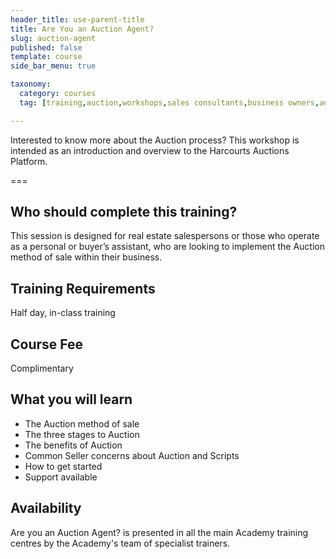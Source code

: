 ```yaml
---
header_title: use-parent-title
title: Are You an Auction Agent?
slug: auction-agent
published: false
template: course
side_bar_menu: true

taxonomy:
  category: courses
  tag: [training,auction,workshops,sales consultants,business owners,auctioneer,managers]

---
```


Interested to know more about the Auction process? This workshop is intended as an introduction and overview to the Harcourts Auctions Platform.

===

## Who should complete this training?

This session is designed for real estate salespersons or those who operate as a personal or buyer’s assistant, who are looking to implement the Auction method of sale within their business.

## Training Requirements
Half day, in-class training

## Course Fee
Complimentary 


## What you will learn
-	The Auction method of sale
-	The three stages to Auction
-	The benefits of Auction
-	Common Seller concerns about Auction and Scripts
-	How to get started
-	Support available

## Availability
Are you an Auction Agent? is presented in all the main Academy training centres by the Academy's team of specialist trainers.


